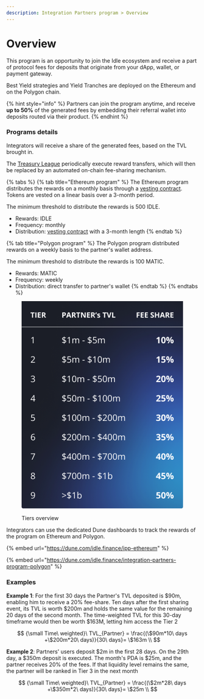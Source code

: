 ```yaml
---
description: Integration Partners program > Overview
---
```


# Overview

This program is an opportunity to join the Idle ecosystem and receive a part of protocol fees for deposits that originate from your dApp, wallet, or payment gateway.

Best Yield strategies and Yield Tranches are deployed on the Ethereum and on the Polygon chain.

{% hint style="info" %}
Partners can join the program anytime, and receive **up to 50%** of the generated fees by embedding their referral wallet into deposits routed via their product.
{% endhint %}

### Programs details

Integrators will receive a share of the generated fees, based on the TVL brought in.

The [Treasury League](../../governance/idle-dao/idle-leagues/treasury-league.md) periodically execute reward transfers, which will then be replaced by an automated on-chain fee-sharing mechanism.

{% tabs %}
{% tab title="Ethereum program" %}
The Ethereum program distributes the rewards on a monthly basis through a [vesting contract](https://legacy.idle.finance/#/tools/b2b-vesting-contract). Tokens are vested on a linear basis over a 3-month period.&#x20;

The minimum threshold to distribute the rewards is 500 IDLE.

* Rewards: IDLE
* Frequency: monthly
* Distribution: [vesting contract](https://legacy.idle.finance/#/tools/b2b-vesting-contract) with a 3-month length
{% endtab %}

{% tab title="Polygon program" %}
The Polygon program distributed rewards on a weekly basis to the partner's wallet address.

The minimum threshold to distribute the rewards is 100 MATIC.

* Rewards: MATIC
* Frequency: weekly
* Distribution: direct transfer to partner's wallet
{% endtab %}
{% endtabs %}

<figure><img src="../../.gitbook/assets/image (24).png" alt=""><figcaption><p>Tiers overview</p></figcaption></figure>

Integrators can use the dedicated Dune dashboards to track the rewards of the program on Ethereum and Polygon.&#x20;

{% embed url="https://dune.com/idle.finance/ipp-ethereum" %}

{% embed url="https://dune.com/idle.finance/integration-partners-program-polygon" %}

### Examples

**Example 1**: For the first 30 days the Partner's TVL deposited is $90m, enabling him to receive a 20% fee-share. Ten days after the first sharing event, its TVL is worth $200m and holds the same value for the remaining 20 days of the second month. The time-weighted TVL for this 30-day timeframe would then be worth $163M, letting him access the Tier 2

$$
{\small Time\ weighted}\ TVL_{Partner} = \frac{(\$90m*10\ days +\$200m*20\ days)}{30\ days}= \$163m \\
$$

**Example 2**: Partners' users deposit $2m in the first 28 days. On the 29th day, a $350m deposit is executed. The month's PDA is $25m, and the partner receives 20% of the fees. If that liquidity level remains the same, the partner will be ranked in Tier 3 in the next month

$$
{\small Time\ weighted}\ TVL_{Partner} = \frac{(\$2m*28\ days +\$350m*2\ days)}{30\ days}= \$25m \\
$$
